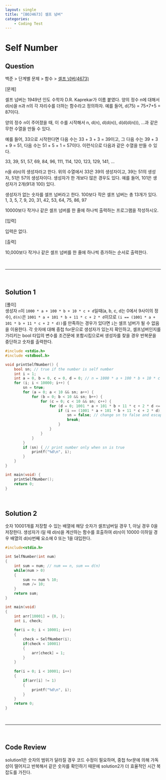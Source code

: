 ```yaml
---
layout: single
title: "[BOJ4673] 셀프 넘버"
categories:
    - Coding Test
---
```


# Self Number
## Question
 백준 > 단계별 문제 > 함수 >  [셀프 넘버(4673)]("https://www.acmicpc.net/problem/4673")

[문제]  

셀프 넘버는 1949년 인도 수학자 D.R. Kaprekar가 이름 붙였다. 양의 정수 n에 대해서 d(n)을 n과 n의 각 자리수를 더하는 함수라고 정의하자. 예를 들어, d(75) = 75+7+5 = 87이다.

양의 정수 n이 주어졌을 때, 이 수를 시작해서 n, d(n), d(d(n)), d(d(d(n))), ...과 같은 무한 수열을 만들 수 있다. 

예를 들어, 33으로 시작한다면 다음 수는 33 + 3 + 3 = 39이고, 그 다음 수는 39 + 3 + 9 = 51, 다음 수는 51 + 5 + 1 = 57이다. 이런식으로 다음과 같은 수열을 만들 수 있다.

33, 39, 51, 57, 69, 84, 96, 111, 114, 120, 123, 129, 141, ...

n을 d(n)의 생성자라고 한다. 위의 수열에서 33은 39의 생성자이고, 39는 51의 생성자, 51은 57의 생성자이다. 생성자가 한 개보다 많은 경우도 있다. 예를 들어, 101은 생성자가 2개(91과 100) 있다. 

생성자가 없는 숫자를 셀프 넘버라고 한다. 100보다 작은 셀프 넘버는 총 13개가 있다. 1, 3, 5, 7, 9, 20, 31, 42, 53, 64, 75, 86, 97

10000보다 작거나 같은 셀프 넘버를 한 줄에 하나씩 출력하는 프로그램을 작성하시오.

[입력]  

입력은 없다.

[출력]  

10,000보다 작거나 같은 셀프 넘버를 한 줄에 하나씩 증가하는 순서로 출력한다.

<br>

---

<br>

## Solution 1
[풀이]  
생성자 `n`이 `1000 * a + 100 * b + 10 * c + d`일때(a, b, c, d는 0에서 9사이의 정수), `d(n)`은 `1001 * a + 101 * b + 11 * c + 2 * d`이므로 `(i == (1001 * a + 101 * b + 11 * c + 2 * d))`를 만족하는 경우가 있다면 `i`는 셀프 넘버가 될 수 없음을 이용한다. 각 숫자에 대해 중첩 for문으로 생성자가 있는지 확인하고, 셀프넘버인지를 가리키는 bool 타입의 변수를 조건문에 포함시킴으로써 생성자를 찾을 경우 반복문을 중단하고 숫자를 출력한다.

```c
#include <stdio.h>
#include <stdbool.h>

void printSelfNumber() {
	bool sn; // true if the number is self number
	int i = 1;
	int a = 0, b = 0, c = 0, d = 0; // n = 1000 * a + 100 * b + 10 * c + d
	for (i; i < 10000; i++) {
		sn = true;
		for (a = 0; a < 10 && sn; a++) {
			for (b = 0; b < 10 && sn; b++) {
				for (c = 0; c < 10 && sn; c++) {
					for (d = 0; 1001 * a + 101 * b + 11 * c + 2 * d <= i && d < 10; d++) { // keep checking until d(n) is less than or equal with number i
						if (i == (1001 * a + 101 * b + 11 * c + 2 * d)) {
							sn = false; // change sn to false and escape nested loop
							break;
						}
					}
				}
			}
		}
		if (sn) { // print number only when sn is true
			printf("%d\n", i);
		}		
	}
}

int main(void) {
	printSelfNumber();
	return 0;
}
```

<br>

## Solution 2
숫자 10001개를 저장할 수 있는 배열에 해당 숫자가 셀프넘버일 경우 1, 아닐 경우 0을 저장한다. 생성자가 i일 때 d(n)을 계산하는 함수를 호출하여 d(n)이 10000 이하일 경우 배열의 d(n)번째 요소에 0 또는 1을 대입한다.

```c
#include<stdio.h>

int SelfNumber(int num)
{
    int sum = num; // num == n, sum == d(n)
    while(num > 0)
    {
        sum += num % 10;
        num /= 10;
    }
    return sum;
}

int main(void)
{
    int arr[10001] = {0, };
    int i, check;
    
    for(i = 0; i < 10001; i++)
    {
        check = SelfNumber(i);
        if(check < 10001)
        {
            arr[check] = 1;
        }
    }
    
    for(i = 0; i < 10001; i++)
    {
        if(arr[i] != 1)
        {
            printf("%d\n", i);
        }
    }
    return 0;
}
```
<br>

---

<br>

## Code Review
solution1은 숫자의 범위가 달라질 경우 코드 수정이 필요하며, 중첩 for문에 의해 가독성이 떨어지고 반복해서 같은 숫자를 확인하기 때문에 solution2가 더 효율적인 시간 복잡도를 가진다.